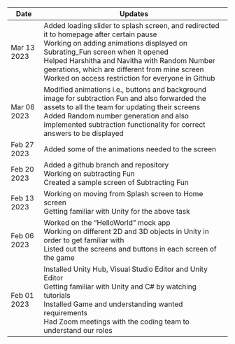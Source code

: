 | Date  | Updates |
| ------------- | ------------- |
| Mar 13 2023 | Added loading slider to splash screen, and redirected it to homepage after certain pause <br> Working on adding animations displayed on Subrating_Fun screen when it opened <br> Helped Harshitha and Navitha with Random Number geerations, which are different from mine screen <br> Worked on access restriction for everyone in Github|
| Mar 06 2023 |	Modified animations i.e., buttons and background image for subtraction Fun and also forwarded the assets to all the team for updating their screens <br> Added Random number generation and also implemented subtraction functionality for correct answers to be displayed |
| Feb 27 2023 |  Added some of the animations needed to the screen|
| Feb 20 2023 | Added a github branch and repository <br>	Working on subtracting Fun <br> Created a sample screen of Subtracting Fun |
| Feb 13 2023 |	Working on moving from Splash screen to Home screen <br>	Getting familiar with Unity for the above task |
| Feb 06 2023 | Worked on the “HelloWorld” mock app <br>	Working on different 2D and 3D objects in Unity in order to get familiar with <br>	Listed out the screens and buttons in each screen of the game |
| Feb 01 2023 | Installed Unity Hub, Visual Studio Editor and Unity Editor <br>	Getting familiar with Unity and C# by watching tutorials <br> Installed Game and understanding wanted requirements <br> Had Zoom meetings with the coding team to understand our roles |
